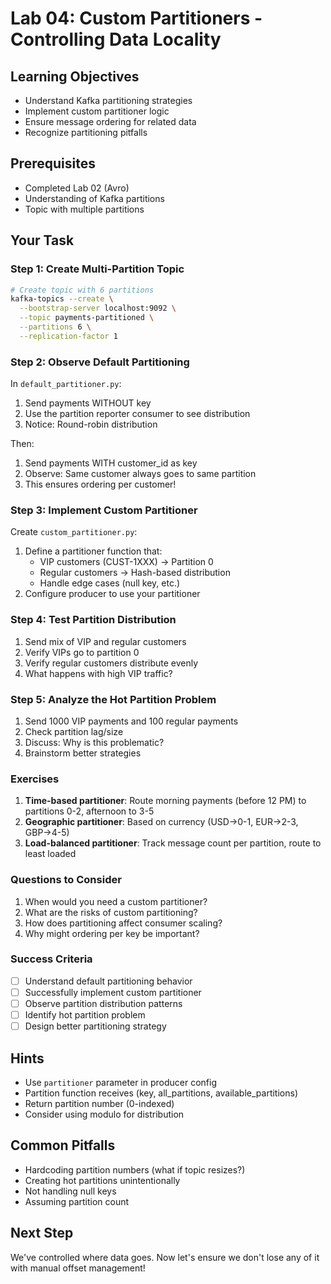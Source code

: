 # Lab 04: Custom Partitioners - Controlling Data Locality

## Learning Objectives
- Understand Kafka partitioning strategies
- Implement custom partitioner logic
- Ensure message ordering for related data
- Recognize partitioning pitfalls

## Prerequisites
- Completed Lab 02 (Avro)
- Understanding of Kafka partitions
- Topic with multiple partitions

## Your Task

### Step 1: Create Multi-Partition Topic
```bash
# Create topic with 6 partitions
kafka-topics --create \
  --bootstrap-server localhost:9092 \
  --topic payments-partitioned \
  --partitions 6 \
  --replication-factor 1
```

### Step 2: Observe Default Partitioning
In `default_partitioner.py`:
1. Send payments WITHOUT key
2. Use the partition reporter consumer to see distribution
3. Notice: Round-robin distribution

Then:
1. Send payments WITH customer_id as key
2. Observe: Same customer always goes to same partition
3. This ensures ordering per customer!

### Step 3: Implement Custom Partitioner
Create `custom_partitioner.py`:
1. Define a partitioner function that:
   - VIP customers (CUST-1XXX) → Partition 0
   - Regular customers → Hash-based distribution
   - Handle edge cases (null key, etc.)
2. Configure producer to use your partitioner

### Step 4: Test Partition Distribution
1. Send mix of VIP and regular customers
2. Verify VIPs go to partition 0
3. Verify regular customers distribute evenly
4. What happens with high VIP traffic?

### Step 5: Analyze the Hot Partition Problem
1. Send 1000 VIP payments and 100 regular payments
2. Check partition lag/size
3. Discuss: Why is this problematic?
4. Brainstorm better strategies

### Exercises

1. **Time-based partitioner**: Route morning payments (before 12 PM) to partitions 0-2, afternoon to 3-5
2. **Geographic partitioner**: Based on currency (USD→0-1, EUR→2-3, GBP→4-5)
3. **Load-balanced partitioner**: Track message count per partition, route to least loaded

### Questions to Consider
1. When would you need a custom partitioner?
2. What are the risks of custom partitioning?
3. How does partitioning affect consumer scaling?
4. Why might ordering per key be important?

### Success Criteria
- [ ] Understand default partitioning behavior
- [ ] Successfully implement custom partitioner
- [ ] Observe partition distribution patterns
- [ ] Identify hot partition problem
- [ ] Design better partitioning strategy

## Hints
- Use `partitioner` parameter in producer config
- Partition function receives (key, all_partitions, available_partitions)
- Return partition number (0-indexed)
- Consider using modulo for distribution

## Common Pitfalls
- Hardcoding partition numbers (what if topic resizes?)
- Creating hot partitions unintentionally
- Not handling null keys
- Assuming partition count

## Next Step
We've controlled where data goes. Now let's ensure we don't lose any of it with manual offset management!